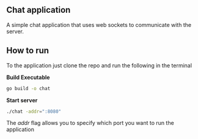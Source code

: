 ## Chat application

A simple chat application that uses web sockets to communicate with the server. 


## How to run 

To the application just clone the repo and run the following in the terminal

**Build Executable**
```bash
go build -o chat
```

**Start server**
```bash
./chat -addr=":8080"
```

The *addr* flag allows you to specify which port you want to run the application